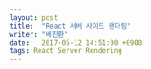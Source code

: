 ```yaml
---
layout: post
title:  "React 서버 사이드 랜더링"
writer: "배진환"
date:   2017-05-12 14:51:00 +0900
tags: React Server Rendering
---
```

